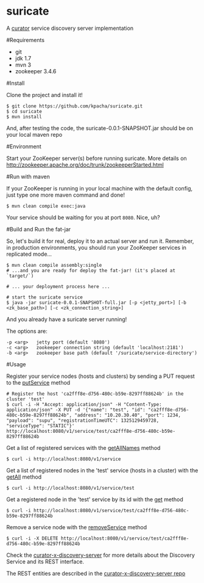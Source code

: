 suricate
========

A [curator](http://curator.apache.org/getting-started.html) service discovery server implementation

#Requirements

* git
* jdk 1.7
* mvn 3
* zookeeper 3.4.6

#Install

Clone the project and install it!

	$ git clone https://github.com/kpacha/suricate.git
	$ cd suricate
	$ mvn install

And, after testing the code, the suricate-0.0.1-SNAPSHOT.jar should be on your local maven repo

#Environment

Start your ZooKeeper server(s) before running suricate. More details on http://zookeeper.apache.org/doc/trunk/zookeeperStarted.html

#Run with maven

If your ZooKeeper is running in your local machine with the default config, just type one more maven command and done! 

	$ mvn clean compile exec:java

Your service should be waiting for you at port `8080`. Nice, uh?

#Build and Run the fat-jar

So, let's build it for real, deploy it to an actual server and run it. Remember, in production environments, you should run your ZooKeeper services in replicated mode...

	$ mvn clean compile assembly:single
	# ...and you are ready for deploy the fat-jar! (it's placed at `target/`)

	# ... your deployment process here ...

	# start the suricate service
	$ java -jar suricate-0.0.1-SNAPSHOT-full.jar [-p <jetty_port>] [-b <zk_base_path>] [-c <zk_connection_string>]

And you already have a suricate server running!

The options are:

	-p <arg>   jetty port (default '8080')
	-c <arg>   zookeeper connection string (default 'localhost:2181')
	-b <arg>   zookeeper base path (default '/suricate/service-directory')

#Usage

Register your service nodes (hosts and clusters) by sending a PUT request to the [putService](http://curator.apache.org/curator-x-discovery-server/index.html#putService) method

	# Register the host 'ca2fff8e-d756-480c-b59e-8297ff88624b' in the cluster 'test'
	$ curl -i -H "Accept: application/json" -H "Content-Type: application/json" -X PUT -d '{"name": "test", "id": "ca2fff8e-d756-480c-b59e-8297ff88624b", "address": "10.20.30.40", "port": 1234, "payload": "supu", "registrationTimeUTC": 1325129459728, "serviceType": "STATIC"}' http://localhost:8080/v1/service/test/ca2fff8e-d756-480c-b59e-8297ff88624b

Get a list of registered services with the [getAllNames](http://curator.apache.org/curator-x-discovery-server/index.html#getAllNames) method

	$ curl -i http://localhost:8080/v1/service

Get a list of registered nodes in the 'test' service (hosts in a cluster) with the [getAll](http://curator.apache.org/curator-x-discovery-server/index.html#getAll) method

	$ curl -i http://localhost:8080/v1/service/test

Get a registered node in the 'test' service by its id with the [get](http://curator.apache.org/curator-x-discovery-server/index.html#get) method

	$ curl -i http://localhost:8080/v1/service/test/ca2fff8e-d756-480c-b59e-8297ff88624b

Remove a service node with the [removeService](http://curator.apache.org/curator-x-discovery-server/index.html#removeService) method

	$ curl -i -X DELETE http://localhost:8080/v1/service/test/ca2fff8e-d756-480c-b59e-8297ff88624b

Check the [curator-x-discovery-server](http://curator.apache.org/curator-x-discovery-server/index.html) for more details about the Discovery Service and its REST interface.

The REST entities are described in the [curator-x-discovery-server repo](https://github.com/apache/curator/tree/master/curator-x-discovery-server)